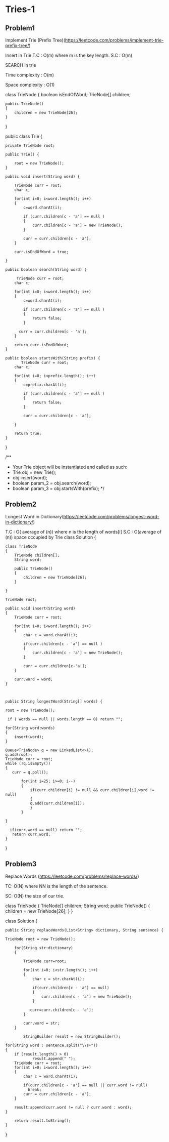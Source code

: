 # Tries-1

## Problem1

Implement Trie (Prefix Tree)(https://leetcode.com/problems/implement-trie-prefix-tree/)

Insert in Trie
T.C : O(m) where m is the key length.
S.C : O(m)

SEARCH in trie

Time complexity : O(m)

Space complexity : O(1)

class TrieNode
{
boolean isEndOfWord;
TrieNode[] children;

    public TrieNode()
    {
        children = new TrieNode[26];
    }

}

public class Trie {

    private TrieNode root;

    public Trie() {

        root = new TrieNode();
    }

    public void insert(String word) {

        TrieNode curr = root;
        char c;

        for(int i=0; i<word.length(); i++)
        {
            c=word.charAt(i);

            if (curr.children[c - 'a'] == null )
            {
                curr.children[c - 'a'] = new TrieNode();
            }

            curr = curr.children[c - 'a'];
        }

        curr.isEndOfWord = true;

    }

    public boolean search(String word) {

         TrieNode curr = root;
        char c;

        for(int i=0; i<word.length(); i++)
        {
            c=word.charAt(i);

            if (curr.children[c - 'a'] == null )
            {
                return false;
            }

          curr = curr.children[c - 'a'];
        }

        return curr.isEndOfWord;
    }

    public boolean startsWith(String prefix) {
           TrieNode curr = root;
        char c;

        for(int i=0; i<prefix.length(); i++)
        {
            c=prefix.charAt(i);

            if (curr.children[c - 'a'] == null )
            {
                return false;
            }

            curr = curr.children[c - 'a'];

        }

        return true;
    }

}

/\*\*

- Your Trie object will be instantiated and called as such:
- Trie obj = new Trie();
- obj.insert(word);
- boolean param_2 = obj.search(word);
- boolean param_3 = obj.startsWith(prefix);
  \*/

## Problem2

Longest Word in Dictionary(https://leetcode.com/problems/longest-word-in-dictionary/)

T.C : O( average of (n)) where n is the length of words[i]
S.C : O(average of (n)) space occupied by Trie
class Solution {

    class TrieNode
    {
        TrieNode children[];
        String word;

        public TrieNode()
        {
            children = new TrieNode[26];
        }

    }

    TrieNode root;

    public void insert(String word)
    {
        TrieNode curr = root;

        for(int i=0; i<word.length(); i++)
        {
            char c = word.charAt(i);

            if(curr.children[c - 'a'] == null )
            {
                curr.children[c - 'a'] = new TrieNode();
            }

            curr = curr.children[c-'a'];
        }

        curr.word = word;
    }



    public String longestWord(String[] words) {

    root = new TrieNode();

     if ( words == null || words.length == 0) return "";

    for(String word:words)
    {
        insert(word);
    }

    Queue<TrieNode> q = new LinkedList<>();
    q.add(root);
    TrieNode curr = root;
    while (!q.isEmpty())
    {
       curr = q.poll();

           for(int i=25; i>=0; i--)
           {
               if(curr.children[i] != null && curr.children[i].word != null)
               {
               q.add(curr.children[i]);
               }
           }

    }

      if(curr.word == null) return "";
       return curr.word;
    }

}

## Problem3

Replace Words (https://leetcode.com/problems/replace-words/)

TC: O(N) where NN is the length of the sentence.

SC: O(N) the size of our trie.

class TrieNode
{
TrieNode[] children;
String word;
public TrieNode()
{
children = new TrieNode[26];
}
}

class Solution {

    public String replaceWords(List<String> dictionary, String sentence) {

    TrieNode root = new TrieNode();

        for(String str:dictionary)
        {

            TrieNode curr=root;

            for(int i=0; i<str.length(); i++)
            {
                char c = str.charAt(i);

                if(curr.children[c - 'a'] == null)
                {
                    curr.children[c - 'a'] = new TrieNode();
                }

               curr=curr.children[c - 'a'];
            }

            curr.word = str;
        }

            StringBuilder result = new StringBuilder();

    for(String word : sentence.split("\\s+"))
    {
        if (result.length() > 0)
                result.append(" ");
        TrieNode curr = root;
        for(int i=0; i<word.length(); i++)
        {
            char c = word.charAt(i);

            if(curr.children[c - 'a'] == null || curr.word != null)
              break;
            curr = curr.children[c - 'a'];
        }

        result.append(curr.word != null ? curr.word : word);
    }

        return result.toString();
    }

}
